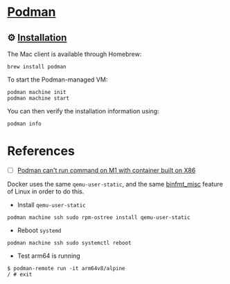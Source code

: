 # [Podman](https://podman.io/getting-started/installation)

## :gear: [Installation](https://podman.io/getting-started/installation)

The Mac client is available through Homebrew:

```
brew install podman
```

To start the Podman-managed VM:

```
podman machine init
podman machine start
```

You can then verify the installation information using:

```
podman info
```
# References

- [ ] [Podman can't run command on M1 with container built on X86](https://github.com/containers/podman/issues/12144)

Docker uses the same `qemu-user-static`, and the same [binfmt_misc](https://en.wikipedia.org/wiki/Binfmt_misc) feature of Linux in order to do this.

* Install `qemu-user-static`

```
podman machine ssh sudo rpm-ostree install qemu-user-static  
```

* Reboot `systemd`

```
podman machine ssh sudo systemctl reboot
```

* Test arm64 is running 

```
$ podman-remote run -it arm64v8/alpine
/ # exit
```
